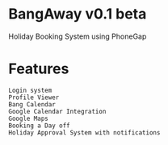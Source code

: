 BangAway v0.1 beta
==================

Holiday Booking System using PhoneGap

Features
========

	Login system
	Profile Viewer
	Bang Calendar
	Google Calendar Integration
	Google Maps
	Booking a Day off
	Holiday Approval System with notifications
